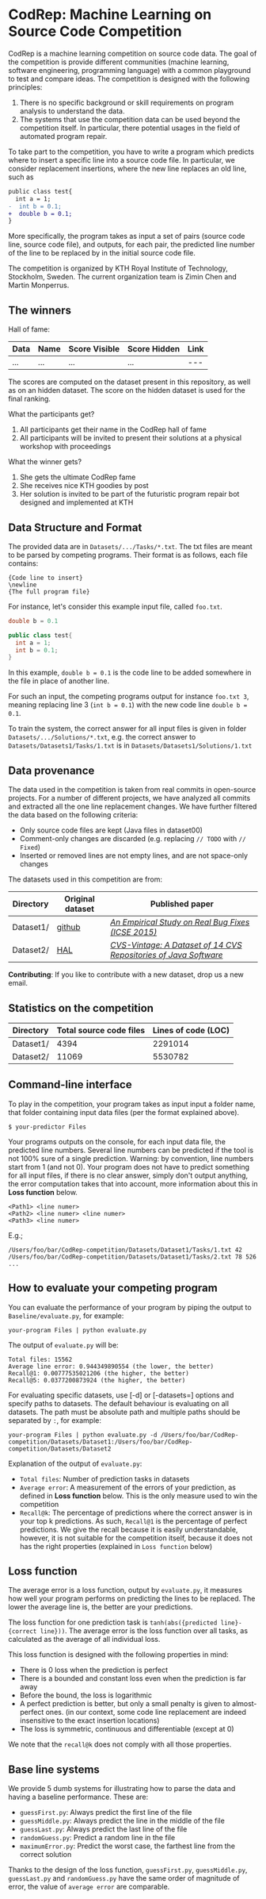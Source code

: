 # CodRep: Machine Learning on Source Code Competition

CodRep is a machine learning competition on source code data.
The goal of the competition is provide different communities (machine learning, software engineering, programming language) with a common playground to test and compare ideas.
The competition is designed with the following principles:

1. There is no specific background or skill requirements on program analysis to understand the data.
2. The systems that use the competition data can be used beyond the competition itself. In particular, there potential usages in the field of automated program repair.   

To take part to the competition, you have to write a program which predicts where to insert a specific line into a source code file.
In particular, we consider replacement insertions, where the new line replaces an old line, such as

```diff
public class test{
  int a = 1;
-  int b = 0.1;
+  double b = 0.1;
}
```

More specifically, the program  takes as input a set of pairs (source code line, source code file), and outputs, for each pair,  the predicted line number of the line to be replaced by in the initial source code file.

The competition is organized by KTH Royal Institute of Technology, Stockholm, Sweden. The current organization team is Zimin Chen and Martin Monperrus.

## The winners

Hall of fame:

| Data | Name | Score Visible | Score Hidden | Link |
| --- | --- |--- | --- |--- |
| ... | ... | ... | ... |--- |

The scores are computed on the dataset present in this repository, as well as on an hidden dataset. The score on the hidden dataset is used for the final ranking.

What the participants get?

1. All participants get their name in the CodRep hall of fame
1. All participants will be invited to present their solutions at a physical workshop with proceedings

What the winner gets?

1. She gets the ultimate CodRep fame
2. She receives nice KTH goodies by post
4. Her solution is invited to be part of the futuristic program repair bot designed and implemented at KTH


## Data Structure and Format

The provided data are in `Datasets/.../Tasks/*.txt`. The txt files are meant to be parsed by competing programs. Their format is as follows, each file contains:
```
{Code line to insert}
\newline
{The full program file}
```

For instance, let's consider this example input file, called `foo.txt`.
```java
double b = 0.1

public class test{
  int a = 1;
  int b = 0.1;
}
```
In this example, `double b = 0.1` is the code line to be added somewhere in the file in place of another line.

For such an input, the competing programs output for instance `foo.txt 3`, meaning replacing line 3 (`int b = 0.1`) with the new code line `double b = 0.1`.

To train the system, the correct answer for all input files is given in folder `Datasets/.../Solutions/*.txt`,  e.g. the correct answer to `Datasets/Datasets1/Tasks/1.txt` is in `Datasets/Datasets1/Solutions/1.txt`

## Data provenance

The data used in the competition is taken from real commits in open-source projects.
For a number of different projects, we have analyzed all commits and extracted all the one line replacement changes.
We have further filtered the data  based on the following criteria:

* Only source code files are kept (Java files in dataset00)
* Comment-only changes are discarded (e.g. replacing `// TODO` with `// Fixed`)
* Inserted or removed lines are not empty lines, and are not space-only changes

The datasets used in this competition are from:

| Directory | Original dataset | Published paper |
| --- | --- |--- |
| Dataset1/ | [github](https://github.com/monperrus/real-bug-fixes-icse-2015/) | [*An Empirical Study on Real Bug Fixes (ICSE 2015)*](http://stap.sjtu.edu.cn/images/8/86/Icse15-bugstudy.pdf) |
| Dataset2/ | [HAL](https://hal.archives-ouvertes.fr/hal-00769121) | [*CVS-Vintage: A Dataset of 14 CVS Repositories of Java Software*](https://hal.archives-ouvertes.fr/hal-00769121/document) |

**Contributing**: If you like to contribute with a new dataset, drop us a new email.

## Statistics on the competition

| Directory | Total source code files | Lines of code (LOC) |
| --- | --- |--- |
| Dataset1/ | 4394 | 2291014 |
| Dataset2/ | 11069 | 5530782 |

## Command-line interface

To play in the competition, your program takes as input input a folder name, that folder containing input data files (per the format explained above).

```shell
$ your-predictor Files
```

Your programs outputs on the console, for each input data file, the predicted line numbers. Several line numbers can be predicted if the tool is not 100% sure of a single prediction. Warning: by convention, line numbers start from 1 (and not 0).
Your program does not have to predict something for all input files, if there is no clear answer, simply don't output anything, the error computation takes that into account, more information about this in **Loss function** below.

```
<Path1> <line numer>
<Path2> <line numer> <line numer>
<Path3> <line numer>
```

E.g.;
```
/Users/foo/bar/CodRep-competition/Datasets/Dataset1/Tasks/1.txt 42
/Users/foo/bar/CodRep-competition/Datasets/Dataset1/Tasks/2.txt 78 526
...
```

## How to evaluate your competing program

You can evaluate the performance of your program by piping the output to `Baseline/evaluate.py`, for example:
```shell
your-program Files | python evaluate.py
```

The output of `evaluate.py` will be:
```
Total files: 15562
Average line error: 0.944349890554 (the lower, the better)
Recall@1: 0.00777535021206 (the higher, the better)
Recall@5: 0.0377200873924 (the higher, the better)
```

For evaluating specific datasets, use [-d] or [-datasets=] options and specify paths to datasets. The default behaviour is evaluating on all datasets. The path must be absolute path and multiple paths should be separated by `:`, for example:
```shell
your-program Files | python evaluate.py -d /Users/foo/bar/CodRep-competition/Datasets/Dataset1:/Users/foo/bar/CodRep-competition/Datasets/Dataset2
```

Explanation of the output of `evaluate.py`:
* `Total files`: Number of prediction tasks in datasets
* `Average error`: A measurement of the errors of your prediction, as defined in **Loss function** below. This is the only measure used to win the competition
* `Recall@k`: The percentage of predictions where the correct answer is in your top k predictions. As such, `Recall@1` is the percentage of perfect predictions. We give the recall because it is easily understandable, however, it is not suitable for the competition itself, because it does not has the right properties (explained in `Loss function` below)

## Loss function

The average error is a loss function, output by `evaluate.py`, it measures how well your program performs on predicting the lines to be replaced. The lower the average line  is, the better are your predictions.

The loss function for one prediction task is `tanh(abs({predicted line}-{correct line}))`. The average error is the loss function over all tasks, as calculated as the average of all individual loss.

This loss function is designed with the following properties in mind:
* There is 0 loss when the prediction is perfect
* There is a bounded and constant loss even when the prediction is far away
* Before the bound, the loss is logarithmic
* A perfect prediction is better, but only a small penalty is given to  almost-perfect ones. (in our context, some code line replacement are indeed insensitive to the exact insertion locations)
* The loss is symmetric, continuous and differentiable (except at 0)

We note that the `recall@k` does not comply with all those properties.

## Base line systems

We provide 5 dumb systems for illustrating how to parse the data and having a baseline performance. These are:
* `guessFirst.py`: Always predict the first line of the file
* `guessMiddle.py`: Always predict the line in the middle of the file
* `guessLast.py`: Always predict the last line of the file
* `randomGuess.py`: Predict a random line in the file
* `maximumError.py`: Predict the worst case, the farthest line from the correct solution

Thanks to the design of the loss function, `guessFirst.py`, `guessMiddle.py`, `guessLast.py` and `randomGuess.py` have the same order of magnitude of error, the value of `average error` are comparable.
